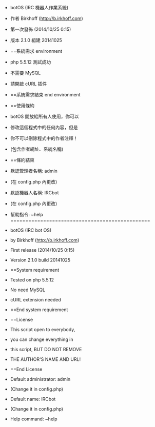 *  botOS (IRC 機器人作業系統)
 *  作者 Birkhoff (http://b.irkhoff.com)
 *  第一次發佈 (2014/10/25 0:15)
 *  版本 2.1.0 組建 20141025

 *  ==系統需求 environment
 *  php 5.5.12 測試成功
 *  不需要 MySQL
 *  請開啟 cURL 插件
 *  ==系統需求結束 end environment

 *  ==使用條約
 *  botOS 開放給所有人使用，你可以
 *  修改這個程式中的任何內容，但是
 *  你不可以刪除程式中的作者注釋！
 *  (包含作者網址、系統名稱)
 *  ==條約結束

 *  默認管理者名稱: admin
 *  (在 config.php 內更改)

 *  默認機器人名稱: IRCbot
 *  (在 config.php 內更改)

 *  幫助指令: ~help
===============================================

 *  botOS (IRC bot OS)
 *  by Birkhoff (http://b.irkhoff.com)
 *  First release (2014/10/25 0:15)
 *  Version 2.1.0 build 20141025

 *  ==System requirement
 *  Tested on php 5.5.12
 *  No need MySQL
 *  cURL extension needed
 *  ==End system requirement

 *  ==License
 *  This script open to everybody,
 *  you can change everything in 
 *  this script, BUT DO NOT REMOVE 
 *  THE AUTHOR'S NAME AND URL!
 *  ==End License

 *  Default administrator: admin
 *  (Change it in config.php)

 *  Default name: IRCbot
 *  (Change it in config.php)

 *  Help command: ~help